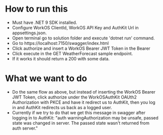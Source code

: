 ﻿# How to run this
- Must have .NET 9 SDK installed.
- Configure WorkOS ClientId, WorkOS API Key and AuthKit Url in appsettings.json.
- Open terminal go to solution folder and execute 'dotnet run' command.
- Go to https://localhost:7150/swagger/index.html
- Click authorize and insert a WorkOS Bearer JWT Token in the Bearer
- Click execute in the GET WeatherForecast sample endpoint.
- If it works it should return a 200 with some data.

# What we want to do

- Do the same flow as above, but instead of inserting the WorkOS Bearer JWT Token, click authorize under the WorkOSAuthKit OAUth2 Authorization with PKCE and have it redirect us to AuthKit, then you log in and AuthKit redirects us back as a logged user.
- Currently if we try to do that we get this message in swagger after logging in to AuthKit: "auth warningAuthorization may be unsafe, passed state was changed in server. The passed state wasn't returned from auth server."
